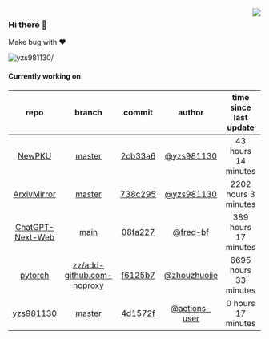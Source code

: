 <img align="right" src="https://github-readme-stats.vercel.app/api?username=yzs981130&show_icons=true&hide_title=true" />

### Hi there 👋


Make bug with ❤️

<p align="left"> <img src=https://komarev.com/ghpvc/?username=yzs981130 alt=yzs981130/> </p>


<!--
**yzs981130/yzs981130** is a ✨ _special_ ✨ repository because its `README.md` (this file) appears on your GitHub profile.

Here are some ideas to get you started:

- 🔭 I’m currently working on ...
- 🌱 I’m currently learning ...
- 👯 I’m looking to collaborate on ...
- 🤔 I’m looking for help with ...
- 💬 Ask me about ...
- 📫 How to reach me: ...
- 😄 Pronouns: ...
- ⚡ Fun fact: ...
-->

#### Currently working on


| repo | branch | commit | author | time since last update | language |
|:---:|:---:|:---:|:---:|:---:|:---:|
| [NewPKU](https://github.com/yzs981130/NewPKU) | [master](https://github.com/yzs981130/NewPKU/tree/master) |[2cb33a6](https://github.com/yzs981130/NewPKU/commit/2cb33a68d75355cc790044a3d7ac3de05f34a1e2) | [@yzs981130](https://github.com/yzs981130) |43 hours 14 minutes | ![](https://img.shields.io/github/languages/top/yzs981130/NewPKU)|
| [ArxivMirror](https://github.com/yzs981130/ArxivMirror) | [master](https://github.com/yzs981130/ArxivMirror/tree/master) |[738c295](https://github.com/yzs981130/ArxivMirror/commit/738c2956b90a169754e2d03fd721ba04906beb00) | [@yzs981130](https://github.com/yzs981130) |2202 hours 3 minutes | ![](https://img.shields.io/github/languages/top/yzs981130/ArxivMirror)|
| [ChatGPT-Next-Web](https://github.com/yzs981130/ChatGPT-Next-Web) | [main](https://github.com/yzs981130/ChatGPT-Next-Web/tree/main) |[08fa227](https://github.com/yzs981130/ChatGPT-Next-Web/commit/08fa22749aea8f497811f684bd9c7ef68d698666) | [@fred-bf](https://github.com/fred-bf) |389 hours 17 minutes | ![](https://img.shields.io/github/languages/top/yzs981130/ChatGPT-Next-Web)|
| [pytorch](https://github.com/yzs981130/pytorch) | [zz/add-github.com-noproxy](https://github.com/yzs981130/pytorch/tree/zz/add-github.com-noproxy) |[f6125b7](https://github.com/yzs981130/pytorch/commit/f6125b77a104cf7191d144d2d709ffb97a1ff180) | [@zhouzhuojie](https://github.com/zhouzhuojie) |6695 hours 33 minutes | ![](https://img.shields.io/github/languages/top/yzs981130/pytorch)|
| [yzs981130](https://github.com/yzs981130/yzs981130) | [master](https://github.com/yzs981130/yzs981130/tree/master) |[4d1572f](https://github.com/yzs981130/yzs981130/commit/4d1572fe3e7e21090254360a2e86090f1422bcc3) | [@actions-user](https://github.com/actions-user) |0 hours 17 minutes | ![](https://img.shields.io/github/languages/top/yzs981130/yzs981130)|
